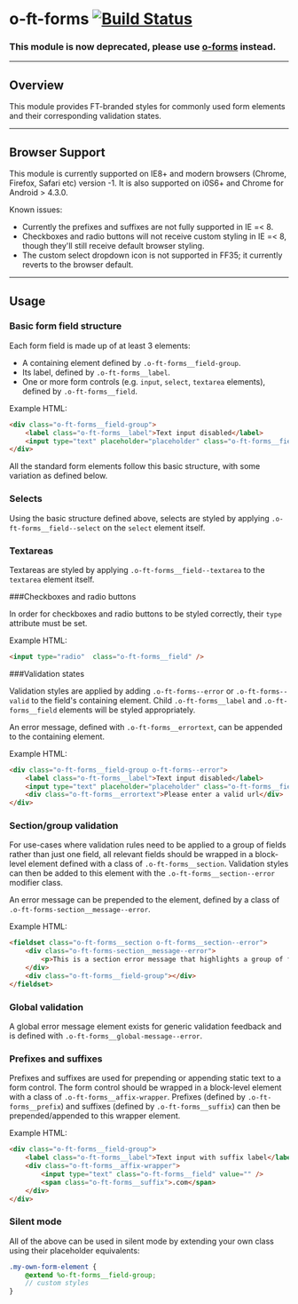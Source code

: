 o-ft-forms [![Build Status](https://travis-ci.org/Financial-Times/o-ft-forms.png?branch=master)](https://travis-ci.org/Financial-Times/o-ft-forms)
============

### This module is now deprecated, please use [o-forms](http://registry.origami.ft.com/components/o-forms) instead.

***

## Overview

This module provides FT-branded styles for commonly used form elements and their corresponding validation states.

---

## Browser Support


This module is currently supported on IE8+ and modern browsers (Chrome, Firefox, Safari etc) version -1. It is also supported on i0S6+ and Chrome for Android > 4.3.0.

Known issues:

* Currently the prefixes and suffixes are not fully supported in IE =< 8.
* Checkboxes and radio buttons will not receive custom styling in IE =< 8, though they'll still receive default browser styling.
* The custom select dropdown icon is not supported in FF35; it currently reverts to the browser default.

---

## Usage

### Basic form field structure

Each form field is made up of at least 3 elements:

* A containing element defined by `.o-ft-forms__field-group`.
* Its label, defined by `.o-ft-forms__label`.
* One or more form controls (e.g. `input`, `select`, `textarea` elements), defined by `.o-ft-forms__field`.

Example HTML:

```html
<div class="o-ft-forms__field-group">
	<label class="o-ft-forms__label">Text input disabled</label>
	<input type="text" placeholder="placeholder" class="o-ft-forms__field">
</div>
```

All the standard form elements follow this basic structure, with some variation as defined below.

### Selects

Using the basic structure defined above, selects are styled by applying `.o-ft-forms__field--select` on the `select` element itself.

### Textareas

Textareas are styled by applying `.o-ft-forms__field--textarea` to the `textarea` element itself.

###Checkboxes and radio buttons

In order for checkboxes and radio buttons to be styled correctly, their `type` attribute must be set.

Example HTML:

 ```html
 <input type="radio"  class="o-ft-forms__field" />
 ```

###Validation states

Validation styles are applied by adding `.o-ft-forms--error` or `.o-ft-forms--valid` to the field's containing element. Child `.o-ft-forms__label` and `.o-ft-forms__field` elements will be styled appropriately.

An error message, defined with `.o-ft-forms__errortext`, can be appended to the containing element.

Example HTML:
```html
<div class="o-ft-forms__field-group o-ft-forms--error">
	<label class="o-ft-forms__label">Text input disabled</label>
	<input type="text" placeholder="placeholder" class="o-ft-forms__field" />
	<div class="o-ft-forms__errortext">Please enter a valid url</div>
</div>
```

### Section/group validation

For use-cases where validation rules need to be applied to a group of fields rather than just one field, all relevant fields should be wrapped in a block-level element defined with a class of `.o-ft-forms__section`. Validation styles can then be added to this element with the `.o-ft-forms__section--error` modifier class.

An error message can be prepended to the element, defined by a class of `.o-ft-forms-section__message--error`.

Example HTML:

```html
<fieldset class="o-ft-forms__section o-ft-forms__section--error">
	<div class="o-ft-forms-section__message--error">
 		<p>This is a section error message that highlights a group of fields</p>
	</div>
	<div class="o-ft-forms__field-group"></div>
</fieldset>
```

### Global validation

A global error message element exists for generic validation feedback and is defined with `.o-ft-forms__global-message--error`.

### Prefixes and suffixes

Prefixes and suffixes are used for prepending or appending static text to a form control. The form control should be wrapped in a block-level element with a class of `.o-ft-forms__affix-wrapper`. Prefixes (defined by `.o-ft-forms__prefix`) and suffixes (defined by `.o-ft-forms__suffix`) can then be prepended/appended to this wrapper element.

Example HTML:

```html
<div class="o-ft-forms__field-group">
	<label class="o-ft-forms__label">Text input with suffix label</label>
	<div class="o-ft-forms__affix-wrapper">
		<input type="text" class="o-ft-forms__field" value="" />
		<span class="o-ft-forms__suffix">.com</span>
	</div>
</div>
```

### Silent mode

All of the above can be used in silent mode by extending your own class using their placeholder equivalents:

```scss
.my-own-form-element {
	@extend %o-ft-forms__field-group;
	// custom styles
}
```
